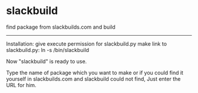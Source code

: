 slackbuild
==========

find package from slackbuilds.com and build

----------------------
Installation:
give execute permission for slackbuild.py
make link to slackbuild.py:
ln -s <location of slackbuild.py> /bin/slackbuild

Now "slackbuild" is ready to use.

Type the name of package which you want to make or if you could find it yourself in slackbuilds.com and slackbuild could not find, Just enter the URL for him.
